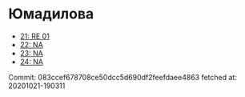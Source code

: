 # Юмадилова
- [21: RE 01](21.md)
- [22: NA](22.md)
- [23: NA](23.md)
- [24: NA](24.md)

Commit: 083ccef678708ce50dcc5d690df2feefdaee4863
 fetched at: 20201021-190311
